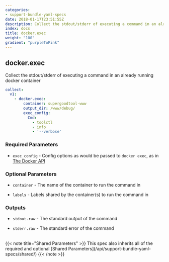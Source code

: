 ```yaml
---
categories:
- support-bundle-yaml-specs
date: 2018-01-17T23:51:55Z
description: Collect the stdout/stderr of executing a command in an already running docker container
index: docs
title: docker.exec
weight: "100"
gradient: "purpleToPink"
---
```


## docker.exec

Collect the stdout/stderr of executing a command in an already running docker container


```yaml
collect:
  v1:
    - docker.exec:
        container: supergoodtool-www
        output_dir: /www/debug/
        exec_config:
          Cmd:
            - toolctl
            - info
            - '--verbose'
```


### Required Parameters


- `exec_config` - Config options as would be passed to `docker exec`, as in [The Docker API](https://github.com/moby/moby/blob/master/api/types/configs.go)



### Optional Parameters


- `container` - The name of the container to run the command in


- `labels` - Labels shared by the container(s) to run the command in



### Outputs

    
- `stdout.raw` - The standard output of the command

- `stderr.raw` - The standard error of the command


<br>
{{< note title="Shared Parameters" >}}
This spec also inherits all of the required and optional [Shared Parameters](/api/support-bundle-yaml-specs/shared/)
{{< /note >}}

  